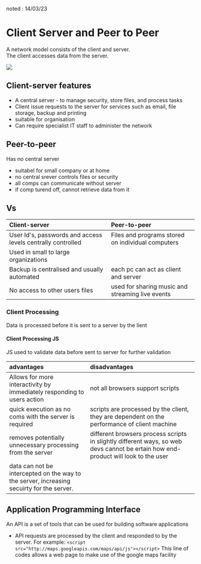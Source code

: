 noted : 14/03/23

# Client Server and Peer to Peer

A network model consists of the client and server.  
The client accesses data from the server.

<img src="ClentServerNetwork.png">

## Client-server features

- A central server - to manage security, store files, and process tasks
- Client issue requests to the server for services such as email, file storage, backup and printing
- suitable for organisation
- Can require specialist IT staff to administer the network

## Peer-to-peer
Has no central server

- suitabel for small company or at home
- no central srever controls files or security
- all comps can communicate without server
- if comp turend off, cannot retrieve data from it

## Vs

|Client-server| Peer-to-peer|
|:------------|:------------|
|User Id's, passwords and access levels centrally controlled|Files and programs stored on individual computers|
|Used in small to large organizations||Can be expensive to set up and to manage|suitable for a home pc network|
|Backup is centralised and usually automated|each pc can act as client and server|
|No access to other users files|used for sharing music and streaming live events|

### Client Processing
Data is processed before it is sent to a server by the lient

#### Client Processing JS
JS used to validate data before sent to server for further validation

|advantages|disadvantages|
|:--|:--|
|Allows for more interactivity by immediately responding to users action|not all browsers support scripts|
|quick execution as no coms with the server is required|scripts are processed by the client, they are dependent on the performance of client machine|
|removes potentially unnecessary processing from the server|different browsers process scripts in slightly different ways, so web devs cannot be ertain how end-product will look to the user|
|data can not be intercepted on the way to the server, increasing secuirty for the server.||


## Application Programming Interface
An API is a set of tools that can be used for building software applications
- API requests are processed by the client and responded to by the server.
For example:
```` <script src="http://maps.googleapis.com/maps/api/js"></script> ````
This line of codes allows a web page to make use of the google maps facility

